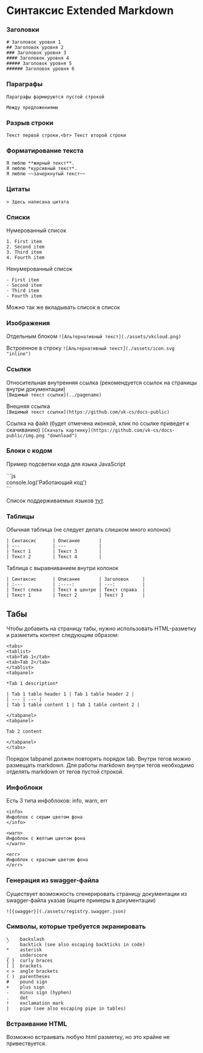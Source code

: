 # Синтаксис Extended Markdown

### Заголовки

```
# Заголовок уровня 1
## Заголовок уровня 2
### Заголовок уровня 3
#### Заголовок уровня 4
##### Заголовок уровня 5
###### Заголовок уровня 6
```

### Параграфы

```
Параграфы фармируются пустой строкой

Между предложениями
```

### Разрыв строки

`Текст первой строки.<br> Текст второй строки`

### Форматирование текста

```
Я люблю **жирный текст**.
Я люблю *курсивный текст*.
Я люблю ~~зачеркнутый текст~~
```

### Цитаты

`> Здесь написана цитата`

### Списки

Нумерованный список
```
1. First item
2. Second item
3. Third item
4. Fourth item
```

Ненумерованный список
```
- First item
- Second item
- Third item
- Fourth item
```

Можно так же вкладывать список в список

### Изображения

Отдельным блоком
`![Альтернативный текст](./assets/vkcloud.png)`

Встроенное в строку
`![Альтернативный текст](./assets/icon.svg "inline")`

### Ссылки

Относительная внутренняя ссылка (рекомендуется ссылок на страницы внутри документации) <br />
`[Видимый текст ссылки](../pagename)`

Внешняя ссылка <br />
`[Видимый текст ссылки](https://github.com/vk-cs/docs-public)`

Ссылка на файл (будет отмечена иконкой, клик по ссылке приведет к скачиванию)
`[Скачать картинку](https://github.com/vk-cs/docs-public/img.png "download")`

### Блоки с кодом

Пример подсветки кода для языка JavaScript

\`\`\`js<br />
console.log('Работающий код')<br />
\`\`\`

Список поддерживаемых языков [тут](https://github.com/react-syntax-highlighter/react-syntax-highlighter/blob/master/AVAILABLE_LANGUAGES_PRISM.MD).

### Таблицы

Обычная таблица (не следует делать слишком много колонок)
```
| Синтаксис      | Описание       |
| ---            | ---            |
| Текст 1        | Текст 3        |
| Текст 2        | Текст 4        |
```

Таблица с выравниванием внутри колонок
```
| Синтаксис      | Описание       | Заголовок     |
| :---           | :----:         | ---:          |
| Текст слева    | Текст в центре | Текст справа  |
| Текст 1        | Текст 2        | Текст 3       |
```

## Табы

Чтобы добавить на страницу табы, нужно использовать HTML-разметку и разметить контент следующим образом:

```
<tabs>
<tablist>
<tab>Tab 1</tab>
<tab>Tab 2</tab>
</tablist>
<tabpanel>

*Tab 1 description*

| Tab 1 table header 1 | Tab 1 table header 2 |
| --- | --- |
| Tab 1 table content 1 | Tab 1 table content 2 |

</tabpanel>
<tabpanel>

Tab 2 content

</tabpanel>
</tabs>
```

Порядок tabpanel должен повторять порядок tab. Внутри тегов можно размещать markdown. Для работы markdown внутри тегов необходимо отделять markdown от тегов пустой строкой.

### Инфоблоки

Есть 3 типа инфоблоков: info, warn, err

```
<info>
Инфоблок с серым цветом фона
</info>
```

```
<warn>
Инфоблок с желтым цветом фона
</warn>
```

```
<err>
Инфоблок с красным цветом фона
</err>
```

### Генерация из swagger-файла

Существует возможность сгенерировать страницу документации из swagger-файла указав (ищите примеры в документации)

`![{swagger}](./assets/registry.swagger.json)`

### Символы, которые требуется экранировать

```
\	 backslash
`	 backtick (see also escaping backticks in code)
*	 asterisk
_	 underscore
{ }	 curly braces
[ ]	 brackets
< >	 angle brackets
( )	 parentheses
#	 pound sign
+	 plus sign
-	 minus sign (hyphen)
.	 dot
!	 exclamation mark
|	 pipe (see also escaping pipe in tables)
```

### Встраивание HTML

Возможно встраивать любую html разметку, но это крайне не привествуется.
